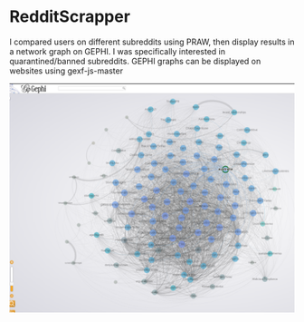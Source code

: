 # RedditScrapper
I compared users on different subreddits using PRAW, then display results in a network graph on GEPHI. 
I was specifically interested in quarantined/banned subreddits. 
GEPHI graphs can be displayed on websites using gexf-js-master

![alt text](https://github.com/nicolenlama/RedditScrapper/blob/main/Untitled2.png)
